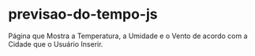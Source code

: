 # previsao-do-tempo-js
Página que Mostra a Temperatura, a Umidade e o Vento de acordo com a Cidade que o Usuário Inserir.
